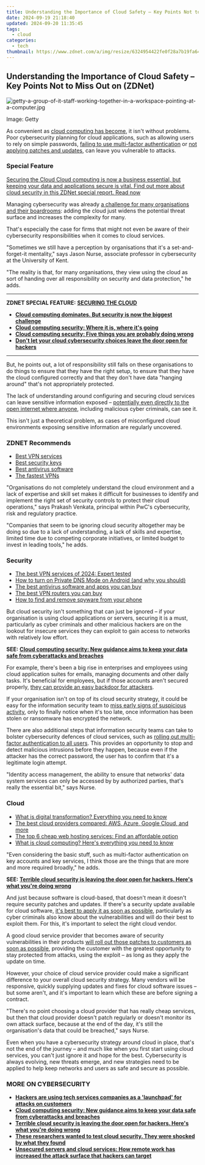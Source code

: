 ```yaml
---
title: Understanding the Importance of Cloud Safety – Key Points Not to Miss Out on (ZDNet)
date: 2024-09-19 21:18:40
updated: 2024-09-20 11:35:45
tags:
  - cloud
categories:
  - tech
thumbnail: https://www.zdnet.com/a/img/resize/6324954422fe0f28a7b19fa640b82e20a863d10f/2022/05/27/68b90c5e-3376-4103-acba-05184016e6dc/getty-a-group-of-it-staff-working-together-in-a-workspace-pointing-at-a-computer.jpg?width=278&height=156&fit=crop&auto=webp
---
```


## Understanding the Importance of Cloud Safety – Key Points Not to Miss Out on (ZDNet)

![getty-a-group-of-it-staff-working-together-in-a-workspace-pointing-at-a-computer.jpg](https://www.zdnet.com/a/img/resize/0d1864450c886d7321e9318bf62664bed4dd9bd8/2022/05/27/68b90c5e-3376-4103-acba-05184016e6dc/getty-a-group-of-it-staff-working-together-in-a-workspace-pointing-at-a-computer.jpg?auto=webp&width=1280)

Image: Getty

As convenient as [cloud computing has become](https://www.zdnet.com/article/what-is-cloud-computing-everything-you-need-to-know-about-the-cloud/), it isn't without problems. Poor cybersecurity planning for cloud applications, such as allowing users to rely on simple passwords, [failing to use multi-factor authentication](https://www.zdnet.com/article/multi-factor-authentication-use-it-for-all-the-people-that-access-your-network-all-the-time/) or [not applying patches and updates](https://www.zdnet.com/article/youve-still-not-patched-it-hackers-are-using-these-old-software-flaws-to-deliver-ransomware/), can leave you vulnerable to attacks.

### Special Feature

[Securing the Cloud Cloud computing is now a business essential, but keeping your data and applications secure is vital. Find out more about cloud security in this ZDNet special report.  Read now](https://www.zdnet.com/topic/securing-the-cloud/)

Managing cybersecurity was already [a challenge for many organisations and their boardrooms](https://www.zdnet.com/article/just-in-time-bosses-are-finally-waking-up-to-the-cybersecurity-threat/): adding the cloud just widens the potential threat surface and increases the complexity for many.

That's especially the case for firms that might not even be aware of their cybersecurity responsibilities when it comes to cloud services.

"Sometimes we still have a perception by organisations that it's a set-and-forget-it mentality," says Jason Nurse, associate professor in cybersecurity at the University of Kent. 

"The reality is that, for many organisations, they view using the cloud as sort of handing over all responsibility on security and data protection," he adds.

---

**ZDNET SPECIAL FEATURE:** [**SECURING THE CLOUD**](https://www.zdnet.com/topic/securing-the-cloud/#link=%7B%22role%22:%22standard%22,%22href%22:%22https://www.zdnet.com/topic/securing-the-cloud/%22,%22target%22:%22%22,%22absolute%22:%22%22,%22linkText%22:%22SECURING%20THE%20CLOUD%22%7D)

* [**Cloud computing dominates. But security is now the biggest challenge**](https://www.zdnet.com/article/cloud-computing-dominates-but-security-is-now-its-biggest-challenge/#link=%7B%22role%22:%22standard%22,%22href%22:%22https://www.zdnet.com/article/cloud-computing-dominates-but-security-is-now-its-biggest-challenge/%22,%22target%22:%22%5Fblank%22,%22absolute%22:%22%22,%22linkText%22:%22%3Cstrong%3ECloud%20computing%20dominates.%20But%20security%20is%20now%20the%20biggest%20challenge%3C/strong%3E%22%7D)
* [**Cloud computing security: Where it is, where it's going**](https://www.zdnet.com/article/cloud-computing-security-where-it-is-where-its-going/#link=%7B%22role%22:%22standard%22,%22href%22:%22https://www.zdnet.com/article/cloud-computing-security-where-it-is-where-its-going/%22,%22target%22:%22%5Fblank%22,%22absolute%22:%22%22,%22linkText%22:%22%3Cstrong%3ECloud%20computing%20security:%20Where%20it%20is,%20where%20it's%20going%3C/strong%3E%22%7D)
* [**Cloud computing security: Five things you are probably doing wrong**](https://www.zdnet.com/article/cloud-computing-security-five-things-you-are-probably-doing-wrong/#link=%7B%22role%22:%22standard%22,%22href%22:%22https://www.zdnet.com/article/cloud-computing-security-five-things-you-are-probably-doing-wrong/%22,%22target%22:%22%5Fblank%22,%22absolute%22:%22%22,%22linkText%22:%22%3Cstrong%3ECloud%20computing%20security:%20Five%20things%20you%20are%20probably%20doing%20wrong%3C/strong%3E%22%7D)
* [**Don't let your cloud cybersecurity choices leave the door open for hackers**](https://www.zdnet.com/article/dont-let-your-cloud-cybersecurity-choices-leave-the-door-open-for-hackers/#link=%7B%22role%22:%22standard%22,%22href%22:%22https://www.zdnet.com/article/dont-let-your-cloud-cybersecurity-choices-leave-the-door-open-for-hackers/%22,%22target%22:%22%5Fblank%22,%22absolute%22:%22%22,%22linkText%22:%22%3Cstrong%3EDon't%20let%20your%20cloud%20cybersecurity%20choices%20leave%20the%20door%20open%20for%20hackers%3C/strong%3E%22%7D)

---

But, he points out, a lot of responsibility still falls on these organisations to do things to ensure that they have the right setup, to ensure that they have the cloud configured correctly and that they don't have data "hanging around" that's not appropriately protected. 

The lack of understanding around configuring and securing cloud services can leave sensitive information exposed – [potentially even directly to the open internet where anyone](https://www.zdnet.com/article/two-thirds-of-cloud-attacks-could-be-stopped-by-checking-configurations-research-finds/), including malicious cyber criminals, can see it. 

This isn't just a theoretical problem, as cases of misconfigured cloud environments exposing sensitive information are regularly uncovered. 

### **ZDNET** Recommends

* [Best VPN services](https://www.zdnet.com/article/best-vpn/)
* [Best security keys](https://www.zdnet.com/article/best-security-key/)
* [Best antivirus software](https://www.zdnet.com/article/best-antivirus/)
* [The fastest VPNs](https://www.zdnet.com/article/fastest-vpn/)

"Organisations do not completely understand the cloud environment and a lack of expertise and skill set makes it difficult for businesses to identify and implement the right set of security controls to protect their cloud operations," says Prakash Venkata, principal within PwC's cybersecurity, risk and regulatory practice. 

"Companies that seem to be ignoring cloud security altogether may be doing so due to a lack of understanding, a lack of skills and expertise, limited time due to competing corporate initiatives, or limited budget to invest in leading tools," he adds. 

### Security

* [The best VPN services of 2024: Expert tested](https://www.zdnet.com/article/best-vpn/)
* [How to turn on Private DNS Mode on Android (and why you should)](https://www.zdnet.com/article/how-to-turn-on-private-dns-mode-on-android-and-why-you-should/)
* [The best antivirus software and apps you can buy](https://www.zdnet.com/article/best-antivirus/)
* [The best VPN routers you can buy](https://www.zdnet.com/article/best-vpn-router/)
* [How to find and remove spyware from your phone](https://www.zdnet.com/article/how-to-find-and-remove-spyware-from-your-phone/)

But cloud security isn't something that can just be ignored – if your organisation is using cloud applications or servers, securing it is a must, particularly as cyber criminals and other malicious hackers are on the lookout for insecure services they can exploit to gain access to networks with relatively low effort. 

**SEE:** [**Cloud computing security: New guidance aims to keep your data safe from cyberattacks and breaches**](https://www.zdnet.com/article/cloud-computing-security-new-guidance-aims-to-keep-your-data-safe-from-cyberattacks-and-breaches/#link=%7B%22linkText%22:%22Cloud%20computing%20security:%20New%20guidance%20aims%20to%20keep%20your%20data%20safe%20from%20cyberattacks%20and%20breaches%22,%22target%22:%22%5Fblank%22,%22href%22:%22https://www.zdnet.com/article/cloud-computing-security-new-guidance-aims-to-keep-your-data-safe-from-cyberattacks-and-breaches/%22,%22role%22:%22standard%22,%22absolute%22:%22%22%7D)

For example, there's been a big rise in enterprises and employees using cloud application suites for emails, managing documents and other daily tasks. It's beneficial for employees, but if those accounts aren't secured properly, [they can provide an easy backdoor for attackers](https://www.zdnet.com/article/microsoft-office-365-is-becoming-the-core-of-many-businesses-and-hackers-have-noticed/).

If your organisation isn't on top of its cloud security strategy, it could be easy for the information security team to [miss early signs of suspicious activity](https://www.zdnet.com/article/ransomware-even-when-the-attackers-are-in-your-network-its-not-too-late-to-fight-back/), only to finally notice when it's too late, once information has been stolen or ransomware has encrypted the network. 

There are also additional steps that information security teams can take to bolster cybersecurity defences of cloud services, such as [rolling out multi-factor authentication to all users](https://www.zdnet.com/article/better-than-the-best-password-how-to-use-2fa-to-improve-your-security/). This provides an opportunity to stop and detect malicious intrusions before they happen, because even if the attacker has the correct password, the user has to confirm that it's a legitimate login attempt.

"Identity access management, the ability to ensure that networks' data system services can only be accessed by by authorized parties, that's really the essential bit," says Nurse.

### Cloud

* [​What is digital transformation? Everything you need to know](https://www.zdnet.com/article/what-is-digital-transformation-everything-you-need-to-know-about-how-technology-is-reshaping/)
* [The best cloud providers compared: AWS, Azure, Google Cloud, and more](https://www.zdnet.com/article/the-top-cloud-providers-of-2021-aws-microsoft-azure-google-cloud-hybrid-saas/)
* [The top 6 cheap web hosting services: Find an affordable option](https://www.zdnet.com/article/best-cheap-web-hosting/)
* [What is cloud computing? Here's everything you need to know](https://www.zdnet.com/article/what-is-cloud-computing-everything-you-need-to-know-about-the-cloud/)

"Even considering the basic stuff, such as multi-factor authentication on key accounts and key services, I think those are the things that are more and more required broadly," he adds.

**SEE:** [**Terrible cloud security is leaving the door open for hackers. Here's what you're doing wrong**](https://www.zdnet.com/article/terrible-cloud-security-is-leaving-the-door-open-for-hackers-heres-what-youre-doing-wrong/)

And just because software is cloud-based, that doesn't mean it doesn't require security patches and updates. If there's a security update available for cloud software, [it's best to apply it as soon as possible](https://www.zdnet.com/article/this-one-change-could-protect-your-systems-from-attack-so-why-dont-more-companies-do-it/), particularly as cyber criminals also know about the vulnerabilities and will do their best to exploit them. For this, it's important to select the right cloud vendor. 

A good cloud service provider that becomes aware of security vulnerabilities in their products [will roll out those patches to customers as soon as possible](https://www.zdnet.com/article/two-thirds-of-cloud-attacks-could-be-stopped-by-checking-configurations-research-finds/), providing the customer with the greatest opportunity to stay protected from attacks, using the exploit – as long as they apply the update on time. 

However, your choice of cloud service provider could make a significant difference to your overall cloud security strategy. Many vendors will be responsive, quickly supplying updates and fixes for cloud software issues – but some aren't, and it's important to learn which these are before signing a contract. 

"There's no point choosing a cloud provider that has really cheap services, but then that cloud provider doesn't patch regularly or doesn't monitor its own attack surface, because at the end of the day, it's still the organisation's data that could be breached," says Nurse. 

Even when you have a cybersecurity strategy around cloud in place, that's not the end of the journey – and much like when you first start using cloud services, you can't just ignore it and hope for the best. Cybersecurity is always evolving, new threats emerge, and new strategies need to be applied to help keep networks and users as safe and secure as possible. 

### **MORE ON CYBERSECURITY**

* [**Hackers are using tech services companies as a 'launchpad' for attacks on customers**](https://www.zdnet.com/article/hackers-are-using-tech-services-companies-as-a-launchpad-for-attacks-on-customers/)
* [**Cloud computing security: New guidance aims to keep your data safe from cyberattacks and breaches**](https://www.zdnet.com/article/cloud-computing-security-new-guidance-aims-to-keep-your-data-safe-from-cyberattacks-and-breaches/)
* **[Terrible cloud security is leaving the door open for hackers. Here's what you're doing wrong](https://www.zdnet.com/article/terrible-cloud-security-is-leaving-the-door-open-for-hackers-heres-what-youre-doing-wrong/)**
* **[These researchers wanted to test cloud security. They were shocked by what they found](https://www.zdnet.com/article/these-researchers-wanted-to-test-cloud-security-they-were-shocked-by-what-they-found/)**
* **[Unsecured servers and cloud services: How remote work has increased the attack surface that hackers can target](https://www.zdnet.com/article/unsecured-servers-and-cloud-services-how-remote-work-has-increased-the-attack-surface-that-hackers-can-target/)**

<ins class="adsbygoogle"
     style="display:block"
     data-ad-format="autorelaxed"
     data-ad-client="ca-pub-7571918770474297"
     data-ad-slot="1223367746"></ins>



<ins class="adsbygoogle"
     style="display:block"
     data-ad-client="ca-pub-7571918770474297"
     data-ad-slot="8358498916"
     data-ad-format="auto"
     data-full-width-responsive="true"></ins>
